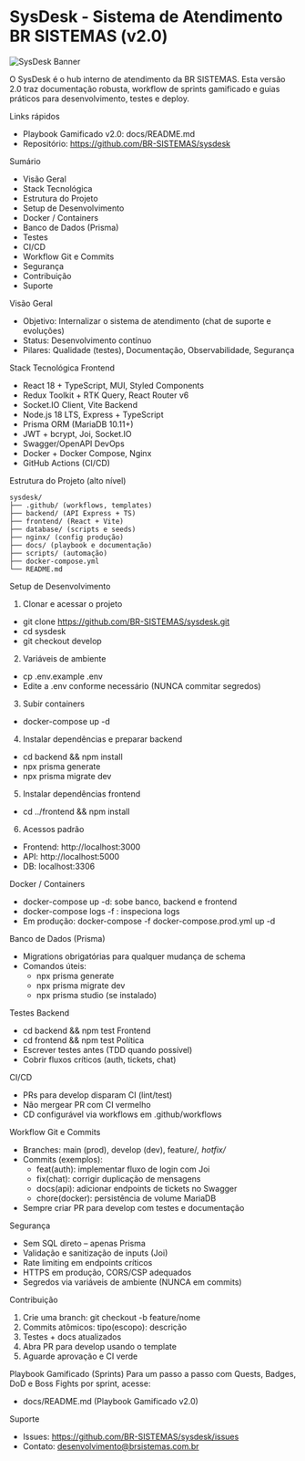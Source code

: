 # SysDesk - Sistema de Atendimento BR SISTEMAS (v2.0)

![SysDesk Banner](https://via.placeholder.com/1024x220/1976d2/ffffff?text=SysDesk+-+BR+SISTEMAS)

O SysDesk é o hub interno de atendimento da BR SISTEMAS. Esta versão 2.0 traz documentação robusta, workflow de sprints gamificado e guias práticos para desenvolvimento, testes e deploy.

Links rápidos
- Playbook Gamificado v2.0: docs/README.md
- Repositório: https://github.com/BR-SISTEMAS/sysdesk

Sumário
- Visão Geral
- Stack Tecnológica
- Estrutura do Projeto
- Setup de Desenvolvimento
- Docker / Containers
- Banco de Dados (Prisma)
- Testes
- CI/CD
- Workflow Git e Commits
- Segurança
- Contribuição
- Suporte

Visão Geral
- Objetivo: Internalizar o sistema de atendimento (chat de suporte e evoluções)
- Status: Desenvolvimento contínuo
- Pilares: Qualidade (testes), Documentação, Observabilidade, Segurança

Stack Tecnológica
Frontend
- React 18 + TypeScript, MUI, Styled Components
- Redux Toolkit + RTK Query, React Router v6
- Socket.IO Client, Vite
Backend
- Node.js 18 LTS, Express + TypeScript
- Prisma ORM (MariaDB 10.11+)
- JWT + bcrypt, Joi, Socket.IO
- Swagger/OpenAPI
DevOps
- Docker + Docker Compose, Nginx
- GitHub Actions (CI/CD)

Estrutura do Projeto (alto nível)
```
sysdesk/
├── .github/ (workflows, templates)
├── backend/ (API Express + TS)
├── frontend/ (React + Vite)
├── database/ (scripts e seeds)
├── nginx/ (config produção)
├── docs/ (playbook e documentação)
├── scripts/ (automação)
├── docker-compose.yml
└── README.md
```

Setup de Desenvolvimento
1) Clonar e acessar o projeto
- git clone https://github.com/BR-SISTEMAS/sysdesk.git
- cd sysdesk
- git checkout develop
2) Variáveis de ambiente
- cp .env.example .env
- Edite a .env conforme necessário (NUNCA commitar segredos)
3) Subir containers
- docker-compose up -d
4) Instalar dependências e preparar backend
- cd backend && npm install
- npx prisma generate
- npx prisma migrate dev
5) Instalar dependências frontend
- cd ../frontend && npm install
6) Acessos padrão
- Frontend: http://localhost:3000
- API: http://localhost:5000
- DB: localhost:3306

Docker / Containers
- docker-compose up -d: sobe banco, backend e frontend
- docker-compose logs -f <service>: inspeciona logs
- Em produção: docker-compose -f docker-compose.prod.yml up -d

Banco de Dados (Prisma)
- Migrations obrigatórias para qualquer mudança de schema
- Comandos úteis:
  - npx prisma generate
  - npx prisma migrate dev
  - npx prisma studio (se instalado)

Testes
Backend
- cd backend && npm test
Frontend
- cd frontend && npm test
Política
- Escrever testes antes (TDD quando possível)
- Cobrir fluxos críticos (auth, tickets, chat)

CI/CD
- PRs para develop disparam CI (lint/test)
- Não mergear PR com CI vermelho
- CD configurável via workflows em .github/workflows

Workflow Git e Commits
- Branches: main (prod), develop (dev), feature/*, hotfix/*
- Commits (exemplos):
  - feat(auth): implementar fluxo de login com Joi
  - fix(chat): corrigir duplicação de mensagens
  - docs(api): adicionar endpoints de tickets no Swagger
  - chore(docker): persistência de volume MariaDB
- Sempre criar PR para develop com testes e documentação

Segurança
- Sem SQL direto – apenas Prisma
- Validação e sanitização de inputs (Joi)
- Rate limiting em endpoints críticos
- HTTPS em produção, CORS/CSP adequados
- Segredos via variáveis de ambiente (NUNCA em commits)

Contribuição
1) Crie uma branch: git checkout -b feature/nome
2) Commits atômicos: tipo(escopo): descrição
3) Testes + docs atualizados
4) Abra PR para develop usando o template
5) Aguarde aprovação e CI verde

Playbook Gamificado (Sprints)
Para um passo a passo com Quests, Badges, DoD e Boss Fights por sprint, acesse:
- docs/README.md (Playbook Gamificado v2.0)

Suporte
- Issues: https://github.com/BR-SISTEMAS/sysdesk/issues
- Contato: desenvolvimento@brsistemas.com.br


